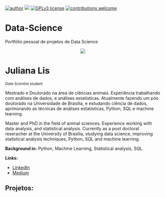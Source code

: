 [![author](https://img.shields.io/badge/author-julianalis-red.svg)](https://www.linkedin.com/in/juliana-brito-669947217/) [![](https://img.shields.io/badge/python-3.7+-blue.svg)](https://www.python.org/downloads/release/python-365/) [![GPLv3 license](https://img.shields.io/badge/License-GPLv3-blue.svg)](http://perso.crans.org/besson/LICENSE.html) [![contributions welcome](https://img.shields.io/badge/contributions-welcome-brightgreen.svg?style=flat)](https://github.com/carlosfab/data_science/issues)

# Data-Science
Portfólio pessoal de projetos de Data Science

<p align="center">
  <img src="Banner.png" >
</p>

# Juliana Lis

<sub>*Data Scientist* student</sub>

Mestrado e Doutorado na área de ciências animais. Experiência trabalhando com análises de dados, e análises estatísticas. Atualmente fazendo um pós doutorado na Universidade de Brasília, e estudando ciência de dados, aprimorando as técnicas de análises estatísticas, Python, SQL e machine learning.

Master and PhD in the field of animal sciences. Experience working with data analysis, and statistical analysis. Currently  as a post doctoral reseracher at the University of Brasília, studying data science, improving statistical analysis techniques, Python, SQL and machine learning.

**Background in:** Python, Machine Learning, Statistical analysis, SQL.

**Links:**
* [LinkedIn](https://www.linkedin.com/in/juliana-brito-669947217/)
* [Medium](@julianalis.brito)


## Projetos:
